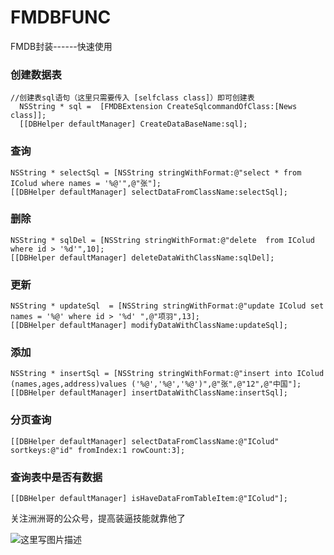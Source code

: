 # FMDBFUNC
FMDB封装------快速使用

### 创建数据表
```objc
//创建表sql语句（这里只需要传入 [selfclass class]）即可创建表
  NSString * sql =  [FMDBExtension CreateSqlcommandOfClass:[News class]];
  [[DBHelper defaultManager] CreateDataBaseName:sql];
```

### 查询
```objc
NSString * selectSql = [NSString stringWithFormat:@"select * from IColud where names = '%@'",@"张"];
[[DBHelper defaultManager] selectDataFromClassName:selectSql];
```

### 删除
```objc
NSString * sqlDel = [NSString stringWithFormat:@"delete  from IColud where id > '%d'",10];
[[DBHelper defaultManager] deleteDataWithClassName:sqlDel];
```

### 更新
```objc
NSString * updateSql  = [NSString stringWithFormat:@"update IColud set names = '%@' where id > '%d' ",@"项羽",13];
[[DBHelper defaultManager] modifyDataWithClassName:updateSql];
```

### 添加
```objc
NSString * insertSql = [NSString stringWithFormat:@"insert into IColud (names,ages,address)values ('%@','%@','%@')",@"张",@"12",@"中国"];
[[DBHelper defaultManager] insertDataWithClassName:insertSql];
```
### 分页查询
```objc
[[DBHelper defaultManager] selectDataFromClassName:@"IColud" sortkeys:@"id" fromIndex:1 rowCount:3];
```
### 查询表中是否有数据
```objc
[[DBHelper defaultManager] isHaveDataFromTableItem:@"IColud"];
```


关注洲洲哥的公众号，提高装逼技能就靠他了

![这里写图片描述](http://img.blog.csdn.net/20160426092941254)

